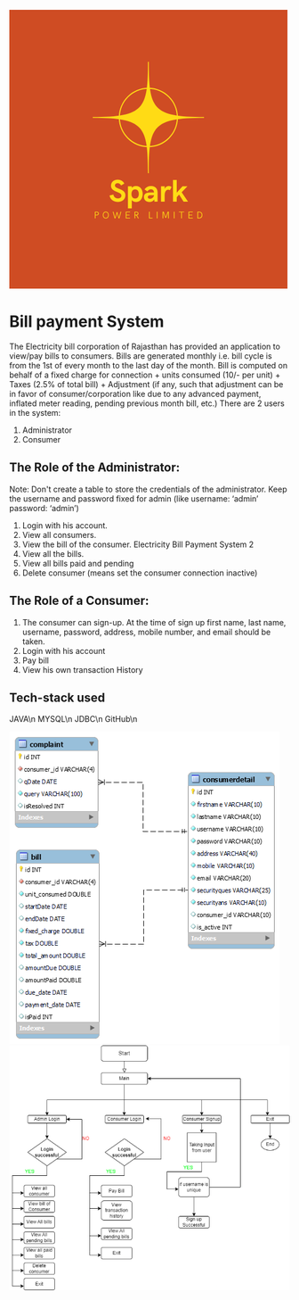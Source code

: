 ![My Image](images/Spark.png)

# Bill payment System
The Electricity bill corporation of Rajasthan has provided an application to view/pay bills
to consumers. Bills are generated monthly i.e. bill cycle is from the 1st of every month to
the last day of the month. Bill is computed on behalf of a fixed charge for connection +
units consumed (10/- per unit) + Taxes (2.5% of total bill) + Adjustment (if any, such that
adjustment can be in favor of consumer/corporation like due to any advanced payment,
inflated meter reading, pending previous month bill, etc.)
There are 2 users in the system:
1. Administrator
2. Consumer
## The Role of the Administrator:
Note: Don't create a table to store the credentials of the administrator. Keep the
username and password fixed for admin (like username: ‘admin’ password: ‘admin’)
1. Login with his account.
2. View all consumers.
3. View the bill of the consumer.
Electricity Bill Payment System 2
4. View all the bills.
5. View all bills paid and pending
6. Delete consumer (means set the consumer connection inactive)
## The Role of a Consumer:
1. The consumer can sign-up. At the time of sign up first name, last name, username,
password, address, mobile number, and email should be taken.
2. Login with his account
3. Pay bill
4. View his own transaction History

## Tech-stack used
JAVA\n
MYSQL\n
JDBC\n
GitHub\n


![My Image](images/er.png)
![My Image](images/flow.png)
